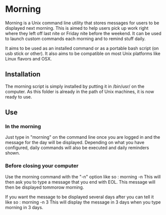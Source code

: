 # Morning

Morning is a Unix command line utility that stores messages for users to be displayed next morning.
This is aimed to help users pick up work right where they left off last nite or Friday nite before the weekend.
It can be used to launch custom commands each morning and to remind stuff daily.

It aims to be used as an installed command or as a portable bash script (on usb stick or other).
It also aims to be compatible on most Unix platforms like Linux flavors and OSX.

## Installation

The morning script is simply installed by putting it in /bin/usr/ on the computer.
As this folder is already in the path of Unix machines, it is now ready to use.

## Use

### In the morning
Just type in "morning" on the command line once you are logged in and the message for the day will be displayed. Depending on what you have configured, daily commands will also be executed and daily reminders shown.

### Before closing your computer
Use the morning command with the "-n" option like so :
    morning -n
This will then ask you to type a message that you end with EOL.
This message will then be displayed tommorow morning.

If you want the message to be displayed several days after you can tell it like so :
    morning -n 3
This will display the message in 3 days when you type morning in 3 days.
